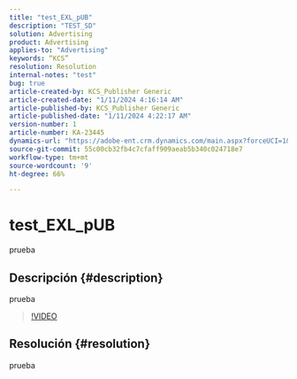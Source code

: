 ```yaml
---
title: "test_EXL_pUB"
description: "TEST_SD"
solution: Advertising
product: Advertising
applies-to: "Advertising"
keywords: “KCS”
resolution: Resolution
internal-notes: "test"
bug: true
article-created-by: KCS_Publisher Generic
article-created-date: "1/11/2024 4:16:14 AM"
article-published-by: KCS_Publisher Generic
article-published-date: "1/11/2024 4:22:17 AM"
version-number: 1
article-number: KA-23445
dynamics-url: "https://adobe-ent.crm.dynamics.com/main.aspx?forceUCI=1&pagetype=entityrecord&etn=knowledgearticle&id=c11b5323-38b0-ee11-a569-6045bd0061cb"
source-git-commit: 55c00cb32fb4c7cfaff909aeab5b340c024718e7
workflow-type: tm+mt
source-wordcount: '9'
ht-degree: 66%

---
```


# test_EXL_pUB


prueba

## Descripción {#description}

prueba

>[!VIDEO](https://video.tv.adobe.com/v/18696?quality=9&amp;learn=on)




## Resolución {#resolution}


prueba
